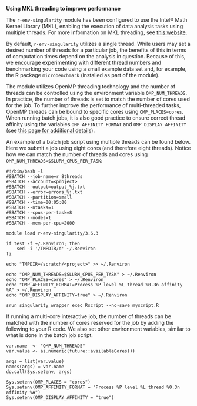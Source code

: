 **Using MKL threading to improve performance**

The `r-env-singularity` module has been configured to use the Intel® Math Kernel Library (MKL), enabling the execution of data analysis tasks using multiple threads. For more information on MKL threading, see [this website](https://software.intel.com/content/www/us/en/develop/documentation/mkl-linux-developer-guide/top/managing-performance-and-memory/improving-performance-with-threading.html). 

By default, `r-env-singularity` utilizes a single thread. While users may set a desired number of threads for a particular job, the benefits of this in terms of computation times depend on the analysis in question. Because of this, we encourage experimenting with different thread numbers and benchmarking your code using a small example data set and, for example, the R package `microbenchmark` (installed as part of the module).

The module utilizes OpenMP threading technology and the number of threads can be controlled using the environment variable `OMP_NUM_THREADS`. In practice, the number of threads is set to match the number of cores used for the job. To further improve the performance of multi-threaded tasks, OpenMP threads can be bound to specific cores using `OMP_PLACES=cores`. When running batch jobs, it is also good practice to ensure correct thread affinity using the variables `OMP_AFFINITY_FORMAT` and `OMP_DISPLAY_AFFINITY` (see [this page for additional details](https://docs.csc.fi/computing/running/performance-checklist/#hybrid-parallelization-in-mahti)). 

An example of a batch job script using multiple threads can be found below. Here we submit a job using eight cores (and therefore eight threads). Notice how we can match the number of threads and cores using `OMP_NUM_THREADS=$SLURM_CPUS_PER_TASK`:

```
#!/bin/bash -l
#SBATCH --job-name=r_8threads
#SBATCH --account=<project>
#SBATCH --output=output_%j.txt
#SBATCH --error=errors_%j.txt
#SBATCH --partition=small
#SBATCH --time=00:05:00
#SBATCH --ntasks=1
#SBATCH --cpus-per-task=8
#SBATCH --nodes=1
#SBATCH --mem-per-cpu=2000

module load r-env-singularity/3.6.3

if test -f ~/.Renviron; then
    sed -i '/TMPDIR/d' ~/.Renviron
fi

echo "TMPDIR=/scratch/<project>" >> ~/.Renviron

echo "OMP_NUM_THREADS=$SLURM_CPUS_PER_TASK" > ~/.Renviron
echo "OMP_PLACES=cores" > ~/.Renviron
echo "OMP_AFFINITY_FORMAT=Process %P level %L thread %0.3n affinity %A" > ~/.Renviron
echo "OMP_DISPLAY_AFFINITY=true" > ~/.Renviron

srun singularity_wrapper exec Rscript --no-save myscript.R
```

If running a multi-core interactive job, the number of threads can be matched with the number of cores reserved for the job by adding the following to your R code. We also set other environment variables, similar to what is done in the batch job script.

```
var.name  <- "OMP_NUM_THREADS"
var.value <- as.numeric(future::availableCores())

args = list(var.value)
names(args) = var.name
do.call(Sys.setenv, args)

Sys.setenv(OMP_PLACES = "cores")
Sys.setenv(OMP_AFFINITY_FORMAT = "Process %P level %L thread %0.3n affinity %A")
Sys.setenv(OMP_DISPLAY_AFFINITY = "true")
```
